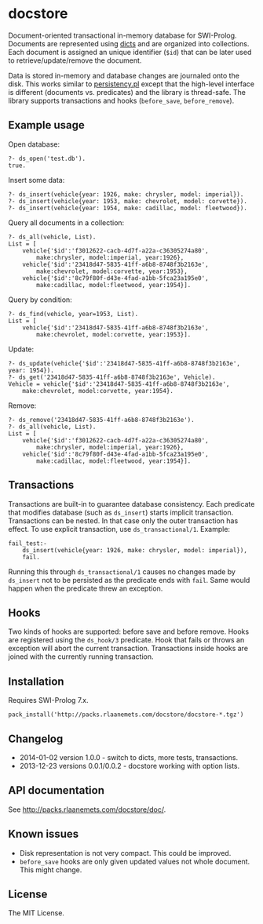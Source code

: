 # docstore

Document-oriented transactional in-memory database for SWI-Prolog. Documents are represented
using [dicts](http://www.swi-prolog.org/pldoc/man?section=dicts) and are organized
into collections. Each document is assigned an unique identifier (`$id`) that can
be later used to retrieve/update/remove the document.

Data is stored in-memory and database changes are journaled onto the disk. This
works similar to [persistency.pl](http://www.swi-prolog.org/pldoc/doc/home/vnc/prolog/lib/swipl/library/persistency.pl)
except that the high-level interface is different (documents vs. predicates) and the library
is thread-safe. The library supports transactions and hooks (`before_save`, `before_remove`).

## Example usage

Open database:

    ?- ds_open('test.db').
    true.

Insert some data:

    ?- ds_insert(vehicle{year: 1926, make: chrysler, model: imperial}).
    ?- ds_insert(vehicle{year: 1953, make: chevrolet, model: corvette}).
    ?- ds_insert(vehicle{year: 1954, make: cadillac, model: fleetwood}).

Query all documents in a collection:

    ?- ds_all(vehicle, List).
    List = [
        vehicle{'$id':'f3012622-cacb-4d7f-a22a-c36305274a80',
            make:chrysler, model:imperial, year:1926},
        vehicle{'$id':'23418d47-5835-41ff-a6b8-8748f3b2163e',
            make:chevrolet, model:corvette, year:1953},
        vehicle{'$id':'8c79f80f-d43e-4fad-a1bb-5fca23a195e0',
            make:cadillac, model:fleetwood, year:1954}].

Query by condition:

    ?- ds_find(vehicle, year=1953, List).
    List = [
        vehicle{'$id':'23418d47-5835-41ff-a6b8-8748f3b2163e',
            make:chevrolet, model:corvette, year:1953}].

Update:

    ?- ds_update(vehicle{'$id':'23418d47-5835-41ff-a6b8-8748f3b2163e', year: 1954}).
    ?- ds_get('23418d47-5835-41ff-a6b8-8748f3b2163e', Vehicle).
    Vehicle = vehicle{'$id':'23418d47-5835-41ff-a6b8-8748f3b2163e',
        make:chevrolet, model:corvette, year:1954}.

Remove:

    ?- ds_remove('23418d47-5835-41ff-a6b8-8748f3b2163e').
    ?- ds_all(vehicle, List).
    List = [
        vehicle{'$id':'f3012622-cacb-4d7f-a22a-c36305274a80',
            make:chrysler, model:imperial, year:1926},
        vehicle{'$id':'8c79f80f-d43e-4fad-a1bb-5fca23a195e0',
            make:cadillac, model:fleetwood, year:1954}].

## Transactions

Transactions are built-in to guarantee database consistency. Each predicate that
modifies database (such as `ds_insert`) starts implicit transaction. Transactions
can be nested. In that case only the outer transaction has effect. To use explicit
transaction, use `ds_transactional/1`. Example:

    fail_test:-
        ds_insert(vehicle{year: 1926, make: chrysler, model: imperial}),
        fail.

Running this through `ds_transactional/1` causes no changes made by
`ds_insert` not to be persisted as the predicate ends with `fail`. Same would
happen when the predicate threw an exception.

## Hooks

Two kinds of hooks are supported: before save and before remove. Hooks are
registered using the `ds_hook/3` predicate. Hook that fails or throws an
exception will abort the current transaction. Transactions inside hooks
are joined with the currently running transaction.

## Installation

Requires SWI-Prolog 7.x.

    pack_install('http://packs.rlaanemets.com/docstore/docstore-*.tgz')

## Changelog

 * 2014-01-02 version 1.0.0 - switch to dicts, more tests, transactions.
 * 2013-12-23 versions 0.0.1/0.0.2 - docstore working with option lists.

## API documentation

See <http://packs.rlaanemets.com/docstore/doc/>.

## Known issues

 * Disk representation is not very compact. This could be improved.
 * `before_save` hooks are only given updated values not whole document. This might change.

## License

The MIT License.
